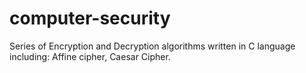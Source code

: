 # computer-security
Series of Encryption and Decryption algorithms written in C language including: Affine cipher, Caesar Cipher. 
